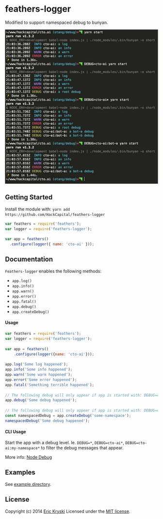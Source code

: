 # feathers-logger

Modified to support namespaced debug to bunyan.

<img width="647" src="./example/screenshot.jpg?raw=true">

## Getting Started

Install the module with: `yarn add https://github.com/HackCapital/feathers-logger`

```js
var feathers = require('feathers');
var logger = require('feathers-logger');

var app = feathers()
  .configure(logger({ name: 'cto-ai' }));
```

## Documentation

`Feathers-logger` enables the following methods:

* `app.log()`
* `app.info()`
* `app.warn()`
* `app.error()`
* `app.fatal()`
* `app.debug()`
* `app.createDebug()`

#### Usage

```js
var feathers = require('feathers');
var logger = require('feathers-logger');

var app = feathers()
    .configure(logger({name: 'cto-ai'}));

app.log('Some log happened');
app.info('Some info happened');
app.warn('Some warn happened');
app.error('Some error happened');
app.fatal('Something terrible happened');

// The following debug will only appear if app is started with: DEBUG=cto-ai
app.debug('Some debug happened');

// The following debug will only appear if app is started with: DEBUG=cto-ai:some-namespace
const namespacedDebug = app.createDebug('some-namespace');
namespacedDebug('Some debug happened');
```

#### CLI Usage

Start the app with a debug level. Ie. `DEBUG=*`, `DEBUG=cto-ai*`, `DEBUG=cto-ai:my-namespace*`
to filter the debug messages that appear.

More info: [Node Debug](https://github.com/visionmedia/debug)

## Examples
See [example directory](https://github.com/feathersjs/feathers-logger/tree/master/example).

## License
Copyright (c) 2014 [Eric Kryski](https://github.com/ekryski)
Licensed under the [MIT license](https://github.com/feathersjs/feathers-logger/blob/master/LICENSE-MIT).
